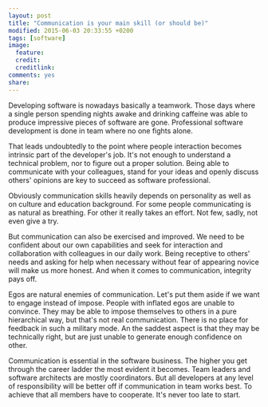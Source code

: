 ```yaml
---
layout: post
title: "Communication is your main skill (or should be)"
modified: 2015-06-03 20:33:55 +0200
tags: [software]
image:
  feature: 
  credit: 
  creditlink: 
comments: yes
share: 
---
```

Developing software is nowadays basically a teamwork. Those days where a single person spending nights awake and drinking caffeine was able to produce impressive pieces of software are gone. Professional software development is done in team where no one fights alone.

That leads undoubtedly to the point where people interaction becomes intrinsic part of the developer's job. It's not enough to understand a technical problem, nor to figure out a proper solution. Being able to communicate with your colleagues, stand for your ideas and openly discuss others' opinions are key to succeed as software professional.

Obviously communication skills heavily depends on personality as well as on culture and education background. For some people communicating is as natural as breathing. For other it really takes an effort. Not few, sadly, not even give a try.

But communication can also be exercised and improved. We need to be confident about our own capabilities and seek for interaction and collaboration with colleagues in our daily work. Being receptive to others' needs and asking for help when necessary without fear of appearing novice will make us more honest. And when it comes to communication, integrity pays off.

Egos are natural enemies of communication. Let's put them aside if we want to engage instead of impose. People with inflated egos are unable to convince. They may be able to impose themselves to others in a pure hierarchical way, but that's not real communication. There is no place for feedback in such a military mode. An the saddest aspect is that they may be technically right, but are just unable to generate enough confidence on other.

Communication is essential in the software business. The higher you get through the career ladder the most evident it becomes. Team leaders and software architects are mostly coordinators. But all developers at any level of responsibility will be better off if communication in team works best. To achieve that all members have to cooperate. It's never too late to start.  
         